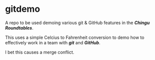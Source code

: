 # gitdemo
A repo to be used demoing various git &amp; GitHub features in the **_Chingu Roundtables_**.

This uses a simple Celcius to Fahrenheit conversion to demo how to effectively work in a team with **_git_** and **_GitHub_**.

I bet this causes a merge conflict.

